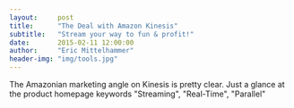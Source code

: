 ```yaml
---
layout:     post
title:      "The Deal with Amazon Kinesis"
subtitle:   "Stream your way to fun & profit!"
date:       2015-02-11 12:00:00
author:     "Eric Mittelhammer"
header-img: "img/tools.jpg"
---
```


The Amazonian marketing angle on Kinesis is pretty clear.  Just a glance at the product homepage
keywords "Streaming", "Real-Time", "Parallel"
